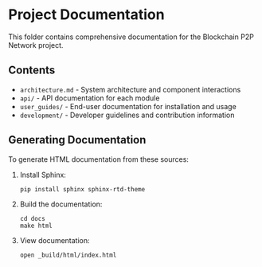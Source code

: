 # Project Documentation

This folder contains comprehensive documentation for the Blockchain P2P Network project.

## Contents

- `architecture.md` - System architecture and component interactions
- `api/` - API documentation for each module
- `user_guides/` - End-user documentation for installation and usage
- `development/` - Developer guidelines and contribution information

## Generating Documentation

To generate HTML documentation from these sources:

1. Install Sphinx:
   ```
   pip install sphinx sphinx-rtd-theme
   ```

2. Build the documentation:
   ```
   cd docs
   make html
   ```

3. View documentation:
   ```
   open _build/html/index.html
   ```

